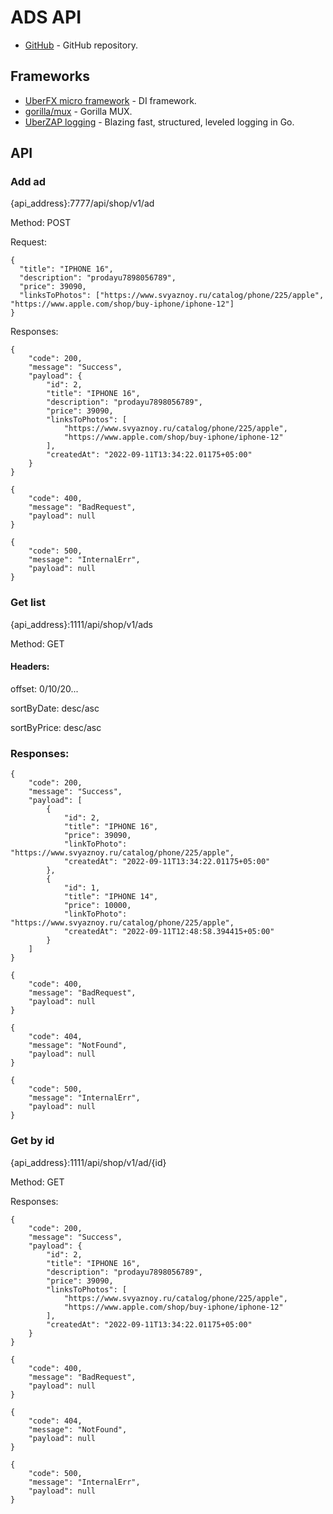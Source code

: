 # ADS API

- [GitHub](https://github.com/jafarsirojov/ads) - GitHub repository.

## Frameworks
- [UberFX micro framework](https://godoc.org/go.uber.org/fx) - DI framework.
- [gorilla/mux](https://github.com/gorilla/mux) - Gorilla MUX.
- [UberZAP logging](https://godoc.org/go.uber.org/zap) - Blazing fast, structured, leveled logging in Go.


## API


### Add ad
{api_address}:7777/api/shop/v1/ad

Method: POST

Request:

```
{
  "title": "IPHONE 16",
  "description": "prodayu7898056789",
  "price": 39090,
  "linksToPhotos": ["https://www.svyaznoy.ru/catalog/phone/225/apple", "https://www.apple.com/shop/buy-iphone/iphone-12"]
}
```

Responses:

```
{
    "code": 200,
    "message": "Success",
    "payload": {
        "id": 2,
        "title": "IPHONE 16",
        "description": "prodayu7898056789",
        "price": 39090,
        "linksToPhotos": [
            "https://www.svyaznoy.ru/catalog/phone/225/apple",
            "https://www.apple.com/shop/buy-iphone/iphone-12"
        ],
        "createdAt": "2022-09-11T13:34:22.01175+05:00"
    }
}
```

```
{
    "code": 400,
    "message": "BadRequest",
    "payload": null
}
```

```
{
    "code": 500,
    "message": "InternalErr",
    "payload": null
}
```




### Get list
{api_address}:1111/api/shop/v1/ads

Method: GET

#### Headers:

offset: 0/10/20...

sortByDate: desc/asc

sortByPrice: desc/asc



### Responses:

```
{
    "code": 200,
    "message": "Success",
    "payload": [
        {
            "id": 2,
            "title": "IPHONE 16",
            "price": 39090,
            "linkToPhoto": "https://www.svyaznoy.ru/catalog/phone/225/apple",
            "createdAt": "2022-09-11T13:34:22.01175+05:00"
        },
        {
            "id": 1,
            "title": "IPHONE 14",
            "price": 10000,
            "linkToPhoto": "https://www.svyaznoy.ru/catalog/phone/225/apple",
            "createdAt": "2022-09-11T12:48:58.394415+05:00"
        }
    ]
}
```

```
{
    "code": 400,
    "message": "BadRequest",
    "payload": null
}
```

```
{
    "code": 404,
    "message": "NotFound",
    "payload": null
}
```

```
{
    "code": 500,
    "message": "InternalErr",
    "payload": null
}
```




### Get by id
{api_address}:1111/api/shop/v1/ad/{id}

Method: GET

Responses:

```
{
    "code": 200,
    "message": "Success",
    "payload": {
        "id": 2,
        "title": "IPHONE 16",
        "description": "prodayu7898056789",
        "price": 39090,
        "linksToPhotos": [
            "https://www.svyaznoy.ru/catalog/phone/225/apple",
            "https://www.apple.com/shop/buy-iphone/iphone-12"
        ],
        "createdAt": "2022-09-11T13:34:22.01175+05:00"
    }
}
```

```
{
    "code": 400,
    "message": "BadRequest",
    "payload": null
}
```

```
{
    "code": 404,
    "message": "NotFound",
    "payload": null
}
```

```
{
    "code": 500,
    "message": "InternalErr",
    "payload": null
}
```

